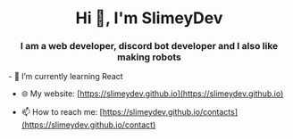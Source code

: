 <h1 align="center">Hi 👋, I'm SlimeyDev</h1>
<h3 align="center">I am a web developer, discord bot developer and I also like making robots</h3>
- 🌱 I’m currently learning React

- 🌐 My website: [https://slimeydev.github.io](https://slimeydev.github.io)

- 📫 How to reach me: [https://slimeydev.github.io/contacts](https://slimeydev.github.io/contact)
